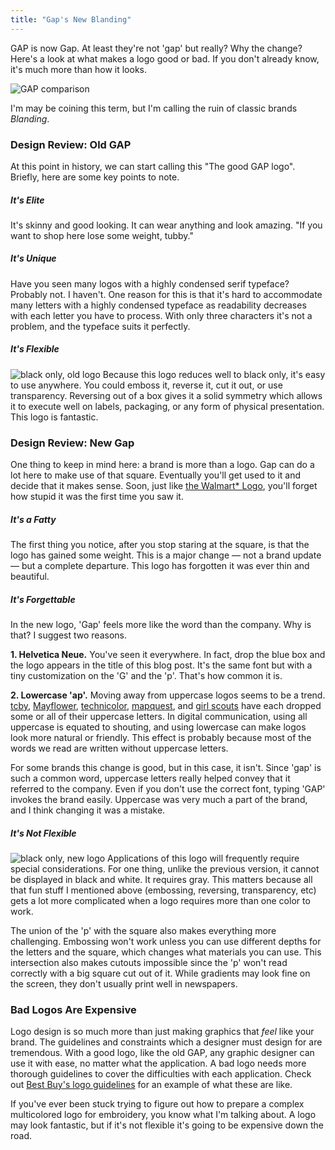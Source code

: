 ```yaml
---
title: "Gap's New Blanding"
---
```


GAP is now Gap. At least they're not 'gap' but really? Why the change? Here's a look at what makes a logo good or bad. If you don't already know, it's much more than how it looks.

<img src="/content/blog/2010/gap/gap-logos.png" alt="GAP comparison"/>

I'm may be coining this term, but I'm calling the ruin of classic brands *Blanding*.

### Design Review: Old GAP

At this point in history, we can start calling this "The good GAP logo". Briefly, here are some key points to note.

##### It's Elite

It's skinny and good looking. It can wear anything and look amazing. "If you want to shop here lose some weight, tubby."

##### It's Unique

Have you seen many logos with a highly condensed serif typeface? Probably not. I haven't. One reason for this is that it's hard to accommodate many letters with a highly condensed typeface as readability decreases with each letter you have to process.
With only three characters it's not a problem, and the typeface suits it perfectly.

##### It's Flexible

<img src="/content/blog/2010/gap/old-gap-black.png" title="black only, old logo" alt="black only, old logo" class="left"/> Because this logo reduces well to black only, it's easy
to use anywhere. You could emboss it, reverse it, cut it out, or use transparency. Reversing out of a box gives it a solid symmetry which allows it to execute well on labels, packaging, or any form of physical presentation.
This logo is fantastic.

### Design Review: New Gap

One thing to keep in mind here: a brand is more than a logo. Gap can do a lot here to make use of that square. Eventually you'll get used to it and decide that it makes sense.
Soon, just like [the Walmart* Logo](/blog/2008/07/02/wal-mart-becomes-walmart/), you'll forget how stupid it was the first time you saw it.

##### It's a Fatty

The first thing you notice, after you stop staring at the square, is that the logo has gained some weight. This is a major change &mdash; not a brand update &mdash; but a complete departure.
This logo has forgotten it was ever thin and beautiful.

##### It's Forgettable

In the new logo, 'Gap' feels more like the word than the company. Why is that? I suggest two reasons.

**1. Helvetica Neue.** You've seen it everywhere. In fact, drop the blue box and the logo appears in the title of this blog post. It's the same font but with a tiny customization on the 'G' and the 'p'. That's how common it is.

**2. Lowercase 'ap'.** Moving away from uppercase logos seems to be a trend. [tcby](http://www.underconsideration.com/brandnew/archives/the_countrys_blandest_yogurt.php), [Mayflower](http://www.underconsideration.com/brandnew/archives/a_moving_ship.php), [technicolor](http://www.underconsideration.com/brandnew/archives/technically_this_is_very_colorful.php), [mapquest](http://www.underconsideration.com/brandnew/archives/mapquest_comes_alive.php), and [girl scouts](http://www.underconsideration.com/brandnew/archives/this_is_not_your_moms_girl_scouts.php)
have each dropped some or all of their uppercase letters. In digital communication, using all uppercase is equated to shouting, and using lowercase can make logos look more natural or friendly. This effect is probably because most of the words we read are written without uppercase letters.

For some brands this change is good, but in this case, it isn't. Since 'gap' is such a common word, uppercase letters really helped convey that it referred to the company. Even if you don't use the correct font, typing 'GAP' invokes the brand easily. Uppercase was very much a part of the brand, and I think changing it was a mistake.

##### It's Not Flexible

<img src="/content/blog/2010/gap/gap-black.png" title="black only, new logo" alt="black only, new logo" class="left"/> Applications of this logo will frequently require special considerations. For one thing, unlike the previous version, it cannot be displayed in black and white. It requires gray. This matters because all that fun stuff I mentioned above (embossing, reversing, transparency, etc) gets a lot more complicated when a logo requires more than one color to work.

The union of the 'p' with the square also makes everything more challenging. Embossing won't work unless you can use different depths for the letters and the square, which changes what materials you can use.
This intersection also makes cutouts impossible since the 'p' won't read correctly with a big square cut out of it. While gradients may look fine on the screen, they don't usually print well in newspapers.

### Bad Logos Are Expensive

Logo design is so much more than just making graphics that *feel* like your brand. The guidelines and constraints which a designer must design for are tremendous.
With a good logo, like the old GAP, any graphic designer can use it with ease, no matter what the application. A bad logo needs more thorough guidelines to cover the difficulties with each application.
Check out [Best Buy's logo guidelines](http://bbybrandidentity.com/guidelines/logo/) for an example of what these are like.

If you've ever been stuck trying to figure out how to prepare a complex multicolored logo for embroidery, you know what I'm talking about. A logo may look fantastic, but if it's not flexible it's going to be expensive down the road.